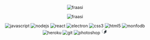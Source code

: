 
<p align="center">
 <img src="https://github-readme-stats.vercel.app/api?username=fraasi&show_icons=true&theme=tokyonight&count_private=true&hide_rank=true&hide_title=true" alt="fraasi"/>
</p>
<p align="center">
 <img src="https://github-readme-stats.vercel.app/api/top-langs/?username=fraasi&show_icons=true&theme=tokyonight&layout=compact" alt="fraasi" />
</p>


<p align="center">
 <img src="https://devicons.github.io/devicon/devicon.git/icons/javascript/javascript-original.svg" alt="javascript" width="20" height="20"/>
 <img src="https://devicons.github.io/devicon/devicon.git/icons/nodejs/nodejs-plain.svg" alt="nodejs" width="20" height="20"/>
 <img src="https://devicons.github.io/devicon/devicon.git/icons/react/react-original.svg" alt="react" width="20" height="20"/>
 <img src="https://devicons.github.io/devicon/devicon.git/icons/electron/electron-original.svg" alt="electron" width="20" height="20"/>
 <img src="https://devicons.github.io/devicon/devicon.git/icons/css3/css3-plain.svg" alt="css3" width="20" height="20"/>
 <img src="https://devicons.github.io/devicon/devicon.git/icons/html5/html5-plain.svg" alt="html5" width="20" height="20"/>
 <img src="https://devicons.github.io/devicon/devicon.git/icons/mongodb/mongodb-plain.svg" alt="monfodb" width="20" height="20"/>
 <img src="https://devicons.github.io/devicon/devicon.git/icons/heroku/heroku-original.svg" alt="heroku" width="20" height="20"/>
 <img src="https://devicons.github.io/devicon/devicon.git/icons/git/git-plain.svg" alt="git" width="20" height="20"/>
 <img src="https://devicons.github.io/devicon/devicon.git/icons/photoshop/photoshop-plain.svg" alt="photoshop" width="20" height="20"/>
 <img src="https://raw.githubusercontent.com/Fraasi/file-repo/b0a7f299edb3783db39ff8bc4a392f62a12010e8/pics/bash_monochrome_dark.svg" alt="bash" width="20" height="20"/>
</p>

